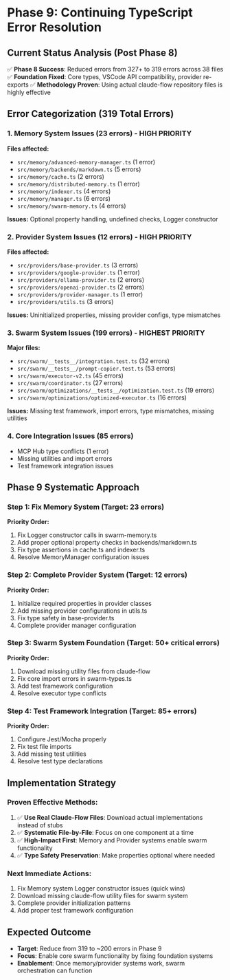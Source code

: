 # Phase 9: Continuing TypeScript Error Resolution

## Current Status Analysis (Post Phase 8)

✅ **Phase 8 Success**: Reduced errors from 327+ to 319 errors across 38 files
✅ **Foundation Fixed**: Core types, VSCode API compatibility, provider re-exports
✅ **Methodology Proven**: Using actual claude-flow repository files is highly effective

## Error Categorization (319 Total Errors)

### 1. Memory System Issues (23 errors) - **HIGH PRIORITY**
**Files affected:**
- `src/memory/advanced-memory-manager.ts` (1 error)
- `src/memory/backends/markdown.ts` (5 errors) 
- `src/memory/cache.ts` (2 errors)
- `src/memory/distributed-memory.ts` (1 error)
- `src/memory/indexer.ts` (4 errors)
- `src/memory/manager.ts` (6 errors)
- `src/memory/swarm-memory.ts` (4 errors)

**Issues:** Optional property handling, undefined checks, Logger constructor

### 2. Provider System Issues (12 errors) - **HIGH PRIORITY**
**Files affected:**
- `src/providers/base-provider.ts` (3 errors)
- `src/providers/google-provider.ts` (1 error)
- `src/providers/ollama-provider.ts` (2 errors) 
- `src/providers/openai-provider.ts` (2 errors)
- `src/providers/provider-manager.ts` (1 error)
- `src/providers/utils.ts` (3 errors)

**Issues:** Uninitialized properties, missing provider configs, type mismatches

### 3. Swarm System Issues (199 errors) - **HIGHEST PRIORITY**
**Major files:**
- `src/swarm/__tests__/integration.test.ts` (32 errors)
- `src/swarm/__tests__/prompt-copier.test.ts` (53 errors)
- `src/swarm/executor-v2.ts` (45 errors)
- `src/swarm/coordinator.ts` (27 errors)
- `src/swarm/optimizations/__tests__/optimization.test.ts` (19 errors)
- `src/swarm/optimizations/optimized-executor.ts` (16 errors)

**Issues:** Missing test framework, import errors, type mismatches, missing utilities

### 4. Core Integration Issues (85 errors)
- MCP Hub type conflicts (1 error)
- Missing utilities and import errors
- Test framework integration issues

## Phase 9 Systematic Approach

### Step 1: Fix Memory System (Target: 23 errors)
**Priority Order:**
1. Fix Logger constructor calls in swarm-memory.ts
2. Add proper optional property checks in backends/markdown.ts
3. Fix type assertions in cache.ts and indexer.ts
4. Resolve MemoryManager configuration issues

### Step 2: Complete Provider System (Target: 12 errors)
**Priority Order:**
1. Initialize required properties in provider classes
2. Add missing provider configurations in utils.ts
3. Fix type safety in base-provider.ts
4. Complete provider manager configuration

### Step 3: Swarm System Foundation (Target: 50+ critical errors)
**Priority Order:**
1. Download missing utility files from claude-flow
2. Fix core import errors in swarm-types.ts
3. Add test framework configuration
4. Resolve executor type conflicts

### Step 4: Test Framework Integration (Target: 85+ errors)
**Priority Order:**
1. Configure Jest/Mocha properly
2. Fix test file imports
3. Add missing test utilities
4. Resolve test type declarations

## Implementation Strategy

### Proven Effective Methods:
1. ✅ **Use Real Claude-Flow Files**: Download actual implementations instead of stubs
2. ✅ **Systematic File-by-File**: Focus on one component at a time
3. ✅ **High-Impact First**: Memory and Provider systems enable swarm functionality
4. ✅ **Type Safety Preservation**: Make properties optional where needed

### Next Immediate Actions:
1. Fix Memory system Logger constructor issues (quick wins)
2. Download missing claude-flow utility files for swarm system
3. Complete provider initialization patterns
4. Add proper test framework configuration

## Expected Outcome
- **Target**: Reduce from 319 to ~200 errors in Phase 9
- **Focus**: Enable core swarm functionality by fixing foundation systems
- **Enablement**: Once memory/provider systems work, swarm orchestration can function
